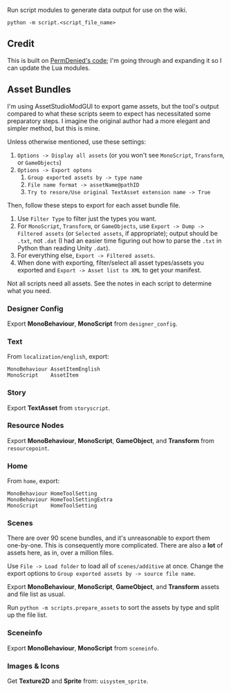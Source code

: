 Run script modules to generate data output for use on the wiki.

```
python -m script.<script_file_name>
```

## Credit

This is built on [PermDenied's code](https://github.com/cruiseliu/sandrock-scripts); I'm going through and expanding it so I can update the Lua modules.

## Asset Bundles

I'm using AssetStudioModGUI to export game assets, but the tool's output compared to what these scripts seem to expect has necessitated some preparatory steps. I imagine the original author had a more elegant and simpler method, but this is mine.

Unless otherwise mentioned, use these settings:

1. `Options -> Display all assets` (or you won't see `MonoScript`, `Transform`, or `GameObjects`)
1. `Options -> Export optons`
    1. `Group exported assets by -> type name`
    1. `File name format -> assetName@pathID`
    1. `Try to resore/Use original TextAsset extension name -> True`

Then, follow these steps to export for each asset bundle file.

1. Use `Filter Type` to filter just the types you want.
1. For `MonoScript`, `Transform`, or `GameObjects`, use `Export -> Dump -> Filtered assets` (or `Selected assets`, if appropriate); output should be `.txt`, not `.dat` (I had an easier time figuring out how to parse the `.txt` in Python than reading Unity `.dat`).
1. For everything else, `Export -> Filtered assets`.
1. When done with exporting, filter/select all asset types/assets you exported and `Export -> Asset list to XML` to get your manifest.

Not all scripts need all assets. See the notes in each script to determine what you need.

### Designer Config

Export **MonoBehaviour**, **MonoScript** from `designer_config`.

### Text

From `localization/english`, export:

```
MonoBehaviour AssetItemEnglish
MonoScript    AssetItem
```

### Story

Export **TextAsset** from `storyscript`.

### Resource Nodes

Export **MonoBehaviour**, **MonoScript**, **GameObject**, and **Transform** from `resourcepoint`.

### Home

From `home`, export:

```
MonoBehaviour HomeToolSetting
MonoBehaviour HomeToolSettingExtra
MonoScript    HomeToolSetting
```

### Scenes

There are over 90 scene bundles, and it's unreasonable to export them one-by-one. This is consequently more complicated. There are also a **lot** of assets here, as in, over a million files.

Use `File -> Load folder` to load all of `scenes/additive` at once. Change the export options to `Group exported assets by -> source file name`.

Export **MonoBehaviour**, **MonoScript**, **GameObject**, and **Transform** assets and file list as usual.

Run `python -m scripts.prepare_assets` to sort the assets by type and split up the file list.

### Sceneinfo

Export **MonoBehaviour**, **MonoScript** from `sceneinfo`.

### Images & Icons

Get **Texture2D** and **Sprite** from: `uisystem_sprite`.

